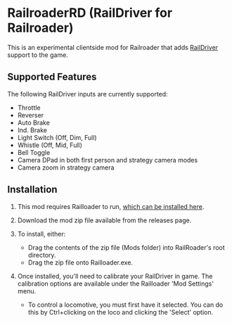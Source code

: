 # RailroaderRD (RailDriver for Railroader)

This is an experimental clientside mod for Railroader that adds [RailDriver](https://raildriver.com/) support to the game.

## Supported Features

The following RailDriver inputs are currently supported:
- Throttle
- Reverser
- Auto Brake
- Ind. Brake
- Light Switch (Off, Dim, Full)
- Whistle (Off, Mid, Full)
- Bell Toggle
- Camera DPad in both first person and strategy camera modes
- Camera zoom in strategy camera

## Installation

1. This mod requires Railloader to run, [which can be installed here](https://railroader.stelltis.ch/).
2. Download the mod zip file available from the releases page.

3. To install, either:
    * Drag the contents of the zip file (Mods folder) into RailRoader's root directory.
    * Drag the zip file onto Railloader.exe.


4. Once installed, you'll need to calibrate your RailDriver in game.
The calibration options are available under the Railloader 'Mod Settings' menu.
    * To control a locomotive, you must first have it selected. You can do this by Ctrl+clicking on the loco and clicking the 'Select' option.